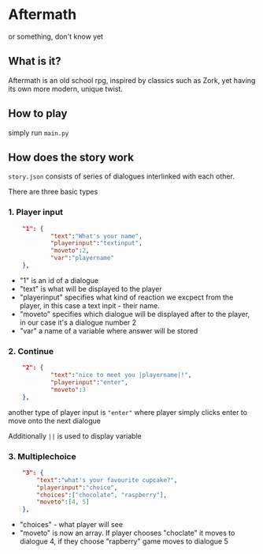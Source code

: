 # Aftermath
or something, don't know yet

## What is it?

Aftermath is an old school rpg, inspired by classics such as Zork, yet having its own more modern, unique twist. 

## How to play

simply run `main.py`

## How does the story work

`story.json` consists of series of dialogues interlinked with each other.

There are three basic types 

### 1. Player input
```json
    "1": {
            "text":"What's your name",
            "playerinput":"textinput",
            "moveto":2,
            "var":"playername"
    },
```

- "1" is an id of a dialogue 
- "text" is what will be displayed to the player
- "playerinput" specifies what kind of reaction we excpect from the player, in this case a text inpit - their name.
- "moveto" specifies which dialogue will be displayed after to the player, in our case it's a dialogue number 2
- "var" a name of a variable where answer will be stored

### 2. Continue
```json
    "2": {
            "text":"nice to meet you |playername|!",
            "playerinput":"enter",
            "moveto":3
    },
```
another type of player input is `"enter"` where player simply clicks enter to move onto the next dialogue

Additionally `||` is used to display variable

### 3. Multiplechoice

```json
    "3": {
        "text":"what's your favourite cupcake?",
        "playerinput":"choice",
        "choices":["chocolate", "raspberry"],
        "moveto":[4, 5]
    },

```

- "choices" - what player will see
- "moveto" is now an array. If player chooses "choclate" it moves to dialogue 4, if they choose "rapberry" game moves to dialogue 5 
